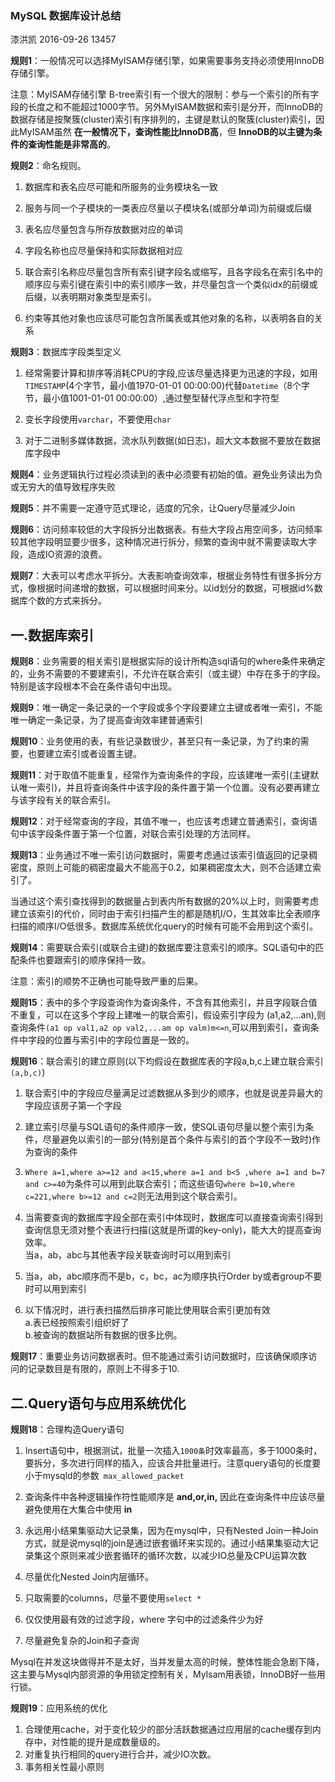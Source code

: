 ### MySQL 数据库设计总结



漆洪凯  2016-09-26  13457  

**规则1**：一般情况可以选择MyISAM存储引擎，如果需要事务支持必须使用InnoDB存储引擎。

注意：MyISAM存储引擎 B-tree索引有一个很大的限制：参与一个索引的所有字段的长度之和不能超过1000字节。另外MyISAM数据和索引是分开，而InnoDB的数据存储是按聚簇(cluster)索引有序排列的，主键是默认的聚簇(cluster)索引，因此MyISAM虽然 **在一般情况下，查询性能比InnoDB高**，但 **InnoDB的以主键为条件的查询性能是非常高的**。

**规则2**：命名规则。

1. 数据库和表名应尽可能和所服务的业务模块名一致

1. 服务与同一个子模块的一类表应尽量以子模块名(或部分单词)为前缀或后缀

1. 表名应尽量包含与所存放数据对应的单词

1. 字段名称也应尽量保持和实际数据相对应

1. 联合索引名称应尽量包含所有索引键字段名或缩写，且各字段名在索引名中的顺序应与索引键在索引中的索引顺序一致，并尽量包含一个类似idx的前缀或后缀，以表明期对象类型是索引。

1. 约束等其他对象也应该尽可能包含所属表或其他对象的名称，以表明各自的关系

**规则3**：数据库字段类型定义

1. 经常需要计算和排序等消耗CPU的字段,应该尽量选择更为迅速的字段，如用`TIMESTAMP`(4个字节，最小值1970-01-01 00:00:00)代替`Datetime`（8个字节，最小值1001-01-01 00:00:00）,通过整型替代浮点型和字符型

1. 变长字段使用`varchar`，不要使用`char`

1. 对于二进制多媒体数据，流水队列数据(如日志)，超大文本数据不要放在数据库字段中

**规则4**：业务逻辑执行过程必须读到的表中必须要有初始的值。避免业务读出为负或无穷大的值导致程序失败

**规则5**：并不需要一定遵守范式理论，适度的冗余，让Query尽量减少Join

**规则6**：访问频率较低的大字段拆分出数据表。有些大字段占用空间多，访问频率较其他字段明显要少很多，这种情况进行拆分，频繁的查询中就不需要读取大字段，造成IO资源的浪费。

**规则7**：大表可以考虑水平拆分。大表影响查询效率，根据业务特性有很多拆分方式，像根据时间递增的数据，可以根据时间来分。以id划分的数据，可根据id%数据库个数的方式来拆分。

## 一.数据库索引

**规则8**：业务需要的相关索引是根据实际的设计所构造sql语句的where条件来确定的，业务不需要的不要建索引，不允许在联合索引（或主键）中存在多于的字段。特别是该字段根本不会在条件语句中出现。

**规则9**：唯一确定一条记录的一个字段或多个字段要建立主键或者唯一索引，不能唯一确定一条记录，为了提高查询效率建普通索引

**规则10**：业务使用的表，有些记录数很少，甚至只有一条记录，为了约束的需要，也要建立索引或者设置主键。

**规则11**：对于取值不能重复，经常作为查询条件的字段，应该建唯一索引(主键默认唯一索引)，并且将查询条件中该字段的条件置于第一个位置。没有必要再建立与该字段有关的联合索引。

**规则12**：对于经常查询的字段，其值不唯一，也应该考虑建立普通索引，查询语句中该字段条件置于第一个位置，对联合索引处理的方法同样。

**规则13**：业务通过不唯一索引访问数据时，需要考虑通过该索引值返回的记录稠密度，原则上可能的稠密度最大不能高于0.2，如果稠密度太大，则不合适建立索引了。

当通过这个索引查找得到的数据量占到表内所有数据的20%以上时，则需要考虑建立该索引的代价，同时由于索引扫描产生的都是随机I/O，生其效率比全表顺序扫描的顺序I/O低很多。数据库系统优化query的时候有可能不会用到这个索引。

**规则14**：需要联合索引(或联合主键)的数据库要注意索引的顺序。SQL语句中的匹配条件也要跟索引的顺序保持一致。

注意：索引的顺势不正确也可能导致严重的后果。

**规则15**：表中的多个字段查询作为查询条件，不含有其他索引，并且字段联合值不重复，可以在这多个字段上建唯一的联合索引，假设索引字段为 (a1,a2,...an),则查询条件`(a1 op val1,a2 op val2,...am op valm)m<=n`,可以用到索引，查询条件中字段的位置与索引中的字段位置是一致的。

**规则16**：联合索引的建立原则(以下均假设在数据库表的字段a,b,c上建立联合索引`(a,b,c)`)

1. 联合索引中的字段应尽量满足过滤数据从多到少的顺序，也就是说差异最大的字段应该房子第一个字段

1. 建立索引尽量与SQL语句的条件顺序一致，使SQL语句尽量以整个索引为条件，尽量避免以索引的一部分(特别是首个条件与索引的首个字段不一致时)作为查询的条件

1. `Where a=1,where a>=12 and a<15,where a=1 and b<5 ,where a=1 and b=7 and c>=40`为条件可以用到此联合索引；而这些语句`where b=10,where c=221,where b>=12 and c=2`则无法用到这个联合索引。

1. 当需要查询的数据库字段全部在索引中体现时，数据库可以直接查询索引得到查询信息无须对整个表进行扫描(这就是所谓的key-only)，能大大的提高查询效率。  
当a，ab，abc与其他表字段关联查询时可以用到索引

1. 当a，ab，abc顺序而不是b，c，bc，ac为顺序执行Order by或者group不要时可以用到索引

1. 以下情况时，进行表扫描然后排序可能比使用联合索引更加有效  
a.表已经按照索引组织好了  
b.被查询的数据站所有数据的很多比例。

**规则17**：重要业务访问数据表时。但不能通过索引访问数据时，应该确保顺序访问的记录数目是有限的，原则上不得多于10.

## 二.Query语句与应用系统优化

**规则18**：合理构造Query语句

1. Insert语句中，根据测试，批量一次插入`1000条`时效率最高，多于1000条时，要拆分，多次进行同样的插入，应该合并批量进行。注意query语句的长度要小于mysqld的参数` max_allowed_packet`

1. 查询条件中各种逻辑操作符性能顺序是 **and,or,in,** 因此在查询条件中应该尽量避免使用在大集合中使用 **in**

1. 永远用小结果集驱动大记录集，因为在mysql中，只有Nested Join一种Join方式，就是说mysql的join是通过嵌套循环来实现的。通过小结果集驱动大记录集这个原则来减少嵌套循环的循环次数，以减少IO总量及CPU运算次数

1. 尽量优化Nested Join内层循环。

1. 只取需要的columns，尽量不要使用`select *`

1. 仅仅使用最有效的过滤字段，where 字句中的过滤条件少为好

1. 尽量避免复杂的Join和子查询

Mysql在并发这块做得并不是太好，当并发量太高的时候，整体性能会急剧下降，这主要与Mysql内部资源的争用锁定控制有关，MyIsam用表锁，InnoDB好一些用行锁。

**规则19**：应用系统的优化

1. 合理使用cache，对于变化较少的部分活跃数据通过应用层的cache缓存到内存中，对性能的提升是成数量级的。
1. 对重复执行相同的query进行合并，减少IO次数。
1. 事务相关性最小原则

